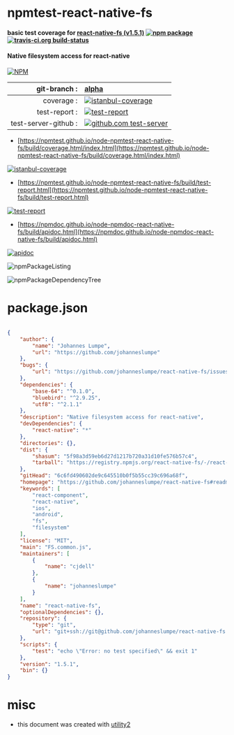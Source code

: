 # npmtest-react-native-fs

#### basic test coverage for  [react-native-fs (v1.5.1)](https://github.com/johanneslumpe/react-native-fs#readme)  [![npm package](https://img.shields.io/npm/v/npmtest-react-native-fs.svg?style=flat-square)](https://www.npmjs.org/package/npmtest-react-native-fs) [![travis-ci.org build-status](https://api.travis-ci.org/npmtest/node-npmtest-react-native-fs.svg)](https://travis-ci.org/npmtest/node-npmtest-react-native-fs)

#### Native filesystem access for react-native

[![NPM](https://nodei.co/npm/react-native-fs.png?downloads=true&downloadRank=true&stars=true)](https://www.npmjs.com/package/react-native-fs)

| git-branch : | [alpha](https://github.com/npmtest/node-npmtest-react-native-fs/tree/alpha)|
|--:|:--|
| coverage : | [![istanbul-coverage](https://npmtest.github.io/node-npmtest-react-native-fs/build/coverage.badge.svg)](https://npmtest.github.io/node-npmtest-react-native-fs/build/coverage.html/index.html)|
| test-report : | [![test-report](https://npmtest.github.io/node-npmtest-react-native-fs/build/test-report.badge.svg)](https://npmtest.github.io/node-npmtest-react-native-fs/build/test-report.html)|
| test-server-github : | [![github.com test-server](https://npmtest.github.io/node-npmtest-react-native-fs/GitHub-Mark-32px.png)](https://npmtest.github.io/node-npmtest-react-native-fs/build/app/index.html) | | build-artifacts : | [![build-artifacts](https://npmtest.github.io/node-npmtest-react-native-fs/glyphicons_144_folder_open.png)](https://github.com/npmtest/node-npmtest-react-native-fs/tree/gh-pages/build)|

- [https://npmtest.github.io/node-npmtest-react-native-fs/build/coverage.html/index.html](https://npmtest.github.io/node-npmtest-react-native-fs/build/coverage.html/index.html)

[![istanbul-coverage](https://npmtest.github.io/node-npmtest-react-native-fs/build/screenCapture.buildCi.browser.%252Ftmp%252Fbuild%252Fcoverage.lib.html.png)](https://npmtest.github.io/node-npmtest-react-native-fs/build/coverage.html/index.html)

- [https://npmtest.github.io/node-npmtest-react-native-fs/build/test-report.html](https://npmtest.github.io/node-npmtest-react-native-fs/build/test-report.html)

[![test-report](https://npmtest.github.io/node-npmtest-react-native-fs/build/screenCapture.buildCi.browser.%252Ftmp%252Fbuild%252Ftest-report.html.png)](https://npmtest.github.io/node-npmtest-react-native-fs/build/test-report.html)

- [https://npmdoc.github.io/node-npmdoc-react-native-fs/build/apidoc.html](https://npmdoc.github.io/node-npmdoc-react-native-fs/build/apidoc.html)

[![apidoc](https://npmdoc.github.io/node-npmdoc-react-native-fs/build/screenCapture.buildCi.browser.%252Ftmp%252Fbuild%252Fapidoc.html.png)](https://npmdoc.github.io/node-npmdoc-react-native-fs/build/apidoc.html)

![npmPackageListing](https://npmtest.github.io/node-npmtest-react-native-fs/build/screenCapture.npmPackageListing.svg)

![npmPackageDependencyTree](https://npmtest.github.io/node-npmtest-react-native-fs/build/screenCapture.npmPackageDependencyTree.svg)



# package.json

```json

{
    "author": {
        "name": "Johannes Lumpe",
        "url": "https://github.com/johanneslumpe"
    },
    "bugs": {
        "url": "https://github.com/johanneslumpe/react-native-fs/issues"
    },
    "dependencies": {
        "base-64": "^0.1.0",
        "bluebird": "^2.9.25",
        "utf8": "^2.1.1"
    },
    "description": "Native filesystem access for react-native",
    "devDependencies": {
        "react-native": "*"
    },
    "directories": {},
    "dist": {
        "shasum": "5f98a3d59eb6d27d1217b720a31d10fe576b57c4",
        "tarball": "https://registry.npmjs.org/react-native-fs/-/react-native-fs-1.5.1.tgz"
    },
    "gitHead": "6c6fd490602de9c645510b0f5b55cc39c696a68f",
    "homepage": "https://github.com/johanneslumpe/react-native-fs#readme",
    "keywords": [
        "react-component",
        "react-native",
        "ios",
        "android",
        "fs",
        "filesystem"
    ],
    "license": "MIT",
    "main": "FS.common.js",
    "maintainers": [
        {
            "name": "cjdell"
        },
        {
            "name": "johanneslumpe"
        }
    ],
    "name": "react-native-fs",
    "optionalDependencies": {},
    "repository": {
        "type": "git",
        "url": "git+ssh://git@github.com/johanneslumpe/react-native-fs.git"
    },
    "scripts": {
        "test": "echo \"Error: no test specified\" && exit 1"
    },
    "version": "1.5.1",
    "bin": {}
}
```



# misc
- this document was created with [utility2](https://github.com/kaizhu256/node-utility2)
